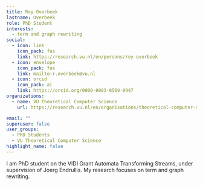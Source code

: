 ```yaml
---
title: Roy Overbeek
lastname: Overbeek
role: PhD Student
interests:
  - term and graph rewriting
social:
  - icon: link
    icon_pack: fas
    link: https://research.vu.nl/en/persons/roy-overbeek
  - icon: envelope
    icon_pack: fas
    link: mailto:r.overbeek@vu.nl
  - icon: orcid
    icon_pack: ai
    link: https://orcid.org/0000-0003-0569-0947
organizations:
  - name: VU Theoretical Computer Science
    url: https://research.vu.nl/en/organisations/theoretical-computer-science-4/persons/

email: ""
superuser: false
user_groups:
  - PhD Students
  - VU Theoretical Computer Science
highlight_name: false
---
```


I am PhD student on the VIDI Grant Automata Transforming Streams, under supervision of Joerg Endrullis. My research focuses on term and graph rewriting.
